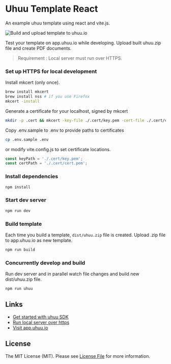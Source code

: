 # Uhuu Template React

An example uhuu template using react and vite.js.

![Build and upload template to uhuu.io](http://platform.uhuu.io/videos/screencasts/4-uhuu-sdk/uhuu-template-sdk-github.gif)

Test your template on app.uhuu.io while developing. Upload built uhuu.zip file and create PDF documents.

> Requirement : Local server must run over HTTPS.

### Set up HTTPS for local development

Install mkcert (only once).
``` bash
brew install mkcert
brew install nss # if you use Firefox
mkcert -install
```

Generate a certificate for your localhost, signed by mkcert
``` bash
mkdir -p .cert && mkcert -key-file ./.cert/key.pem -cert-file ./.cert/cert.pem 'localhost'
```

Copy .env.sample to .env to provide paths to certificates
``` bash
cp .env.sample .env
```

or modify vite.config.js to set certificate locations.

``` js
const keyPath = './.cert/key.pem';
const certPath = './.cert/cert.pem';
```

### Install dependencies

``` bash
npm install
````

### Start dev server
``` bash
npm run dev
```

### Build template
Each time you build a template, `dist/uhuu.zip` file is created. Upload .zip file to app.uhuu.io as new template.
``` bash
npm run build
```

### Concurrently develop and build
Run dev server and in parallel watch file changes and build new dist/uhuu.zip file.
``` bash
npm run uhuu
```

## Links
- [Get started with uhuu SDK](https://developer.uhuu.io/get-started-with-uhuu-sdk)
- [Run local server over https](https://developer.uhuu.io/how-to/vite-local-https)
- [Visit app.uhuu.io](https://app.uhuu.io)


## License

The MIT License (MIT). Please see [License File](LICENSE.md) for more information.

